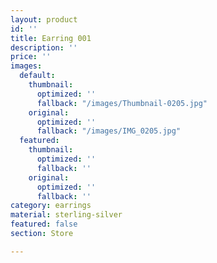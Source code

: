 ```yaml
---
layout: product
id: ''
title: Earring 001
description: ''
price: ''
images:
  default:
    thumbnail:
      optimized: ''
      fallback: "/images/Thumbnail-0205.jpg"
    original:
      optimized: ''
      fallback: "/images/IMG_0205.jpg"
  featured:
    thumbnail:
      optimized: ''
      fallback: ''
    original:
      optimized: ''
      fallback: ''
category: earrings
material: sterling-silver
featured: false
section: Store

---
```

